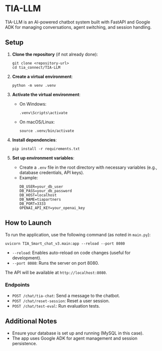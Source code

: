 # TIA-LLM

TIA-LLM is an AI-powered chatbot system built with FastAPI and Google ADK for managing conversations, agent switching, and session handling.

## Setup

1. **Clone the repository** (if not already done):
   ```
   git clone <repository-url>
   cd tia_connect/TIA-LLM
   ```

2. **Create a virtual environment**:
   ```
   python -m venv .venv
   ```

3. **Activate the virtual environment**:
   - On Windows:
     ```
     .venv\Scripts\activate
     ```
   - On macOS/Linux:
     ```
     source .venv/bin/activate
     ```

4. **Install dependencies**:
   ```
   pip install -r requirements.txt
   ```

5. **Set up environment variables**:
   - Create a `.env` file in the root directory with necessary variables (e.g., database credentials, API keys).
   - Example:
     ```
     DB_USER=your_db_user
     DB_PASS=your_db_password
     DB_HOST=localhost
     DB_NAME=tiapartners
     DB_PORT=3333
     OPENAI_API_KEY=your_openai_key
     ```

## How to Launch

To run the application, use the following command (as noted in `main.py`):

```
uvicorn TIA_Smart_chat_v3.main:app --reload --port 8080
```

- `--reload`: Enables auto-reload on code changes (useful for development).
- `--port 8080`: Runs the server on port 8080.

The API will be available at `http://localhost:8080`.

### Endpoints

- `POST /chat/tia-chat`: Send a message to the chatbot.
- `POST /chat/reset-session`: Reset a user session.
- `POST /chat/test-eval`: Run evaluation tests.

## Additional Notes

- Ensure your database is set up and running (MySQL in this case).
- The app uses Google ADK for agent management and session persistence.